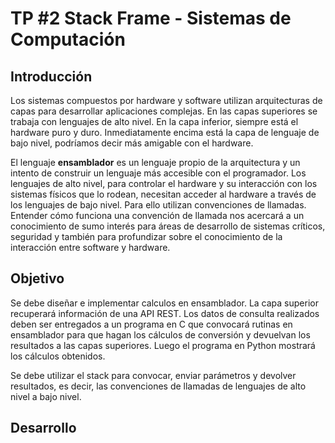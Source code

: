 # TP #2 Stack Frame - Sistemas de Computación

## Introducción

Los sistemas compuestos por hardware y software utilizan arquitecturas de capas para desarrollar aplicaciones complejas. En las capas superiores se trabaja con lenguajes de alto nivel. En la capa inferior, siempre está el hardware puro y duro. Inmediatamente encima está la capa de lenguaje de bajo nivel, podríamos decir más amigable con el hardware.

El lenguaje **ensamblador** es un lenguaje propio de la arquitectura y un intento de construir un lenguaje más accesible con el programador.
Los lenguajes de alto nivel, para controlar el hardware y su interacción con los sistemas físicos que lo rodean, necesitan acceder al hardware a través de los lenguajes de bajo nivel. Para ello utilizan convenciones de llamadas.
Entender cómo funciona una convención de llamada nos acercará a un conocimiento de sumo interés para áreas de desarrollo de sistemas críticos, seguridad y también para profundizar sobre el conocimiento de la interacción entre software y hardware.

## Objetivo

Se debe diseñar e implementar calculos en ensamblador. La capa superior recuperará información de una API REST. Los datos de consulta realizados deben ser entregados a un programa en C que convocará rutinas en ensamblador para que hagan los cálculos de conversión y devuelvan los resultados a las capas superiores. Luego el programa en Python mostrará los cálculos obtenidos.

Se debe utilizar el stack para convocar, enviar parámetros y devolver resultados, es decir, las convenciones de llamadas de lenguajes de alto nivel a bajo nivel.

## Desarrollo

